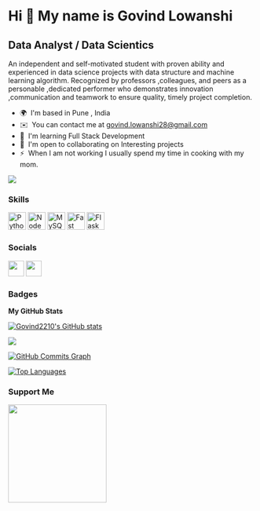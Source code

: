 Hi 👋 My name is Govind Lowanshi
================================

Data Analyst / Data Scientics
-----------------------------

An independent and self-motivated student with proven ability and experienced in data science projects with data structure and machine learning algorithm. Recognized by professors ,colleagues, and peers as a personable ,dedicated performer who demonstrates innovation ,communication and teamwork to ensure quality, timely project completion.

* 🌍  I'm based in Pune , India
* ✉️  You can contact me at [govind.lowanshi28@gmail.com](mailto:govind.lowanshi28@gmail.com)
* 🧠  I'm learning Full Stack Development
* 🤝  I'm open to collaborating on Interesting projects
* ⚡  When I am not working I usually spend my time in cooking with my mom.

<a href="https://www.github.com/Govind2210" target="_blank" rel="noreferrer"><img
src="https://img.shields.io/github/followers/Govind2210?logo=github&style=for-the-badge&color=0891b2&labelColor=1c1917" /></a>

### Skills

<p align="left">
<a href="https://www.python.org/" target="_blank" rel="noreferrer"><img src="https://raw.githubusercontent.com/danielcranney/readme-generator/main/public/icons/skills/python-colored.svg" width="36" height="36" alt="Python" /></a>
<a href="https://nodejs.org/en/" target="_blank" rel="noreferrer"><img src="https://raw.githubusercontent.com/danielcranney/readme-generator/main/public/icons/skills/nodejs-colored.svg" width="36" height="36" alt="NodeJS" /></a>
<a href="https://www.mysql.com/" target="_blank" rel="noreferrer"><img src="https://raw.githubusercontent.com/danielcranney/readme-generator/main/public/icons/skills/mysql-colored.svg" width="36" height="36" alt="MySQL" /></a>
<a href="https://fastapi.tiangolo.com/" target="_blank" rel="noreferrer"><img src="https://raw.githubusercontent.com/danielcranney/readme-generator/main/public/icons/skills/fastapi-colored.svg" width="36" height="36" alt="Fast API" /></a>
<a href="https://flask.palletsprojects.com/en/2.0.x/" target="_blank" rel="noreferrer"><img src="https://raw.githubusercontent.com/danielcranney/readme-generator/main/public/icons/skills/flask-colored-dark.svg" width="36" height="36" alt="Flask" /></a>
</p>


### Socials

<p align="left"> <a href="https://www.github.com/Govind2210" target="_blank" rel="noreferrer"><img src="https://raw.githubusercontent.com/danielcranney/readme-generator/main/public/icons/socials/github-dark.svg" width="32" height="32" /></a> <a href="https://www.linkedin.com/in/govindlovanshi" target="_blank" rel="noreferrer"><img src="https://raw.githubusercontent.com/danielcranney/readme-generator/main/public/icons/socials/linkedin.svg" width="32" height="32" /></a></p>

### Badges

<b>My GitHub Stats</b>

<a href="http://www.github.com/Govind2210"><img src="https://github-readme-stats.vercel.app/api?username=Govind2210&show_icons=true&hide=&count_private=true&title_color=0891b2&text_color=ffffff&icon_color=0891b2&bg_color=1c1917&hide_border=true&show_icons=true" alt="Govind2210's GitHub stats" /></a>

<a href="http://www.github.com/Govind2210"><img src="https://github-readme-streak-stats.herokuapp.com/?user=Govind2210&stroke=ffffff&background=1c1917&ring=0891b2&fire=0891b2&currStreakNum=ffffff&currStreakLabel=0891b2&sideNums=ffffff&sideLabels=ffffff&dates=ffffff&hide_border=true" /></a>

<a href="http://www.github.com/Govind2210"><img src="https://activity-graph.herokuapp.com/graph?username=Govind2210&bg_color=1c1917&color=ffffff&line=0891b2&point=ffffff&area_color=1c1917&area=true&hide_border=true&custom_title=GitHub%20Commits%20Graph" alt="GitHub Commits Graph" /></a>

<a href="https://github.com/Govind2210" align="left"><img src="https://github-readme-stats.vercel.app/api/top-langs/?username=Govind2210&langs_count=10&title_color=0891b2&text_color=ffffff&icon_color=0891b2&bg_color=1c1917&hide_border=true&locale=en&custom_title=Top%20%Languages" alt="Top Languages" /></a>

### Support Me

<a href="https://www.buymeacoffee.com/govindlovanshi78401"><img src="https://cdn.buymeacoffee.com/buttons/v2/default-yellow.png" width="200" /></a>
